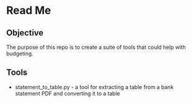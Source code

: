 # Read Me
## Objective
The purpose of this repo is to create a suite of tools that could help with budgeting.

## Tools
- statement_to_table.py - a tool for extracting a table from a bank statement PDF and converting it to a table